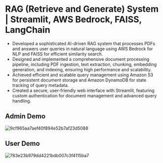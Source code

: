 # RAG (Retrieve and Generate) System | Streamlit, AWS Bedrock, FAISS, LangChain 
- Developed a sophisticated AI-driven RAG system that processes PDFs and answers user queries in natural language using AWS Bedrock for NLP and FAISS for efficient similarity search.
- Designed and implemented a comprehensive document processing pipeline, including PDF ingestion, text extraction, chunking, embedding generation, and indexing, ensuring high performance and scalability.
- Achieved efficient and scalable query management using Amazon S3 for persistent document storage and Amazon DynamoDB for state tracking of query metadata.
- Created a secure, user-friendly web interface with Streamlit, featuring custom authentication for document management and advanced query handling.
## Admin Demo
![9cf965aa7aef40f894e52b7af23d5088](https://github.com/Jimmy-0/RAG---aws/assets/89755417/b1aa313b-cd91-4587-85ef-1cae9c94f9fe)

## User Demo
![783e23b979dd4221bdb007c3f4115ba7](https://github.com/Jimmy-0/RAG---aws/assets/89755417/28a4c2c7-52a3-4825-947d-effe1f08374f)
